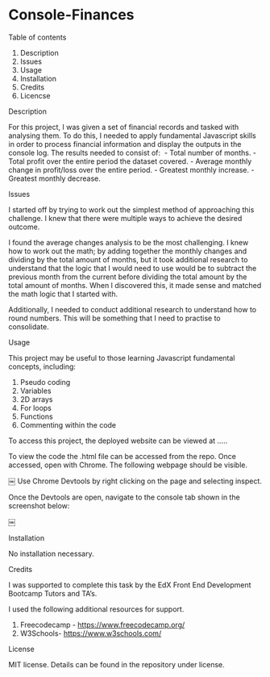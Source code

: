# Console-Finances

Table of contents

1. Description
2. Issues
3. Usage
4. Installation
5. Credits
6. Licencse

Description

For this project, I was given a set of financial records and tasked with analysing them. To do this, I needed to apply fundamental Javascript skills in order to process financial information and display the outputs in the console log. The results needed to consist of:
 - Total number of months. - Total profit over the entire period the dataset covered. - Average monthly change in profit/loss over the entire period. - Greatest monthly increase. - Greatest monthly decrease.
 
 Issues

I started off by trying to work out the simplest method of approaching this challenge. I knew that there were multiple ways to achieve the desired outcome.

I found the average changes analysis to be the most challenging. I knew how to work out the math; by adding together the monthly changes and dividing by the total amount of months, but it took additional research to understand that the logic that I would need to use would be to subtract the previous month from the current before dividing the total amount by the total amount of months. When I discovered this, it made sense and matched the math logic that I started with.

Additionally, I needed to conduct additional research to understand how to round numbers. This will be something that I need to practise to consolidate.


Usage

This project may be useful to those learning Javascript fundamental concepts, including:

1. Pseudo coding
2. Variables
3. 2D arrays
4. For loops
5. Functions
6. Commenting within the code

To access this project, the deployed website can be viewed at …..

To view the code the .html file can be accessed from the repo. 
Once accessed, open with Chrome.
The following webpage should be visible.

￼
Use Chrome Devtools by right clicking on the page and selecting inspect.

Once the Devtools are open, navigate to the console tab shown in the screenshot below:

￼

Installation

No installation necessary.

Credits

I was supported to complete this task by the EdX Front End Development Bootcamp Tutors and TA’s. 

I used the following additional resources for support.

1. Freecodecamp - https://www.freecodecamp.org/
2. W3Schools- https://www.w3schools.com/

License

MIT license. Details can be found in the repository under license.

